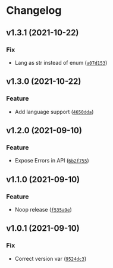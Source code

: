 # Changelog

<!--next-version-placeholder-->

## v1.3.1 (2021-10-22)
### Fix
* Lang as str instead of enum ([`a07d153`](https://github.com/eifinger/aiohere/commit/a07d153557c9725cbe65290d0e4fb98234df35e4))

## v1.3.0 (2021-10-22)
### Feature
* Add language support ([`4650dda`](https://github.com/eifinger/aiohere/commit/4650ddab423f5f3b27ea6e354e3d0aef4169cdcd))

## v1.2.0 (2021-09-10)
### Feature
* Expose Errors in API ([`6b2f755`](https://github.com/eifinger/aiohere/commit/6b2f75561262aecb007e9916b728bc66456171c1))

## v1.1.0 (2021-09-10)
### Feature
* Noop release ([`f535a9e`](https://github.com/eifinger/aiohere/commit/f535a9e467241157f521dded3a4db2f045dc9b1b))

## v1.0.1 (2021-09-10)
### Fix
* Correct version var ([`9524dc3`](https://github.com/eifinger/aiohere/commit/9524dc308dacfb8b5f1bb7d79a8d29b9e501d084))
